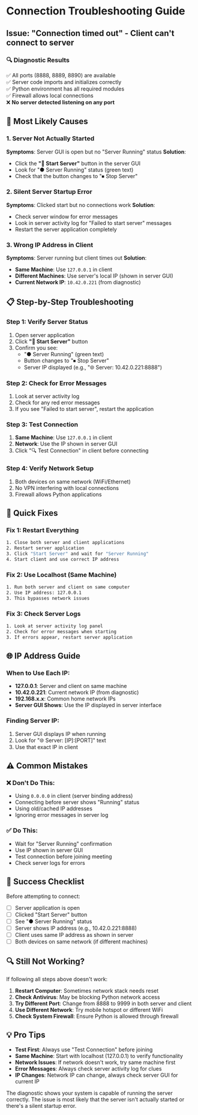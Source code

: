 # Connection Troubleshooting Guide

## Issue: "Connection timed out" - Client can't connect to server

### 🔍 **Diagnostic Results**
✅ All ports (8888, 8889, 8890) are available  
✅ Server code imports and initializes correctly  
✅ Python environment has all required modules  
✅ Firewall allows local connections  
❌ **No server detected listening on any port**

## 🎯 **Most Likely Causes**

### 1. **Server Not Actually Started**
**Symptoms**: Server GUI is open but no "Server Running" status
**Solution**: 
- Click the **"🚀 Start Server"** button in the server GUI
- Look for "● Server Running" status (green text)
- Check that the button changes to "⏹ Stop Server"

### 2. **Silent Server Startup Error**
**Symptoms**: Clicked start but no connections work
**Solution**:
- Check server window for error messages
- Look in server activity log for "Failed to start server" messages
- Restart the server application completely

### 3. **Wrong IP Address in Client**
**Symptoms**: Server running but client times out
**Solution**:
- **Same Machine**: Use `127.0.0.1` in client
- **Different Machines**: Use server's local IP (shown in server GUI)
- **Current Network IP**: `10.42.0.221` (from diagnostic)

## 📋 **Step-by-Step Troubleshooting**

### Step 1: Verify Server Status
1. Open server application
2. Click **"🚀 Start Server"** button
3. Confirm you see:
   - "● Server Running" (green text)
   - Button changes to "⏹ Stop Server"
   - Server IP displayed (e.g., "🌐 Server: 10.42.0.221:8888")

### Step 2: Check for Error Messages
1. Look at server activity log
2. Check for any red error messages
3. If you see "Failed to start server", restart the application

### Step 3: Test Connection
1. **Same Machine**: Use `127.0.0.1` in client
2. **Network**: Use the IP shown in server GUI
3. Click "🔍 Test Connection" in client before connecting

### Step 4: Verify Network Setup
1. Both devices on same network (WiFi/Ethernet)
2. No VPN interfering with local connections
3. Firewall allows Python applications

## 🔧 **Quick Fixes**

### Fix 1: Restart Everything
```bash
1. Close both server and client applications
2. Restart server application
3. Click "Start Server" and wait for "Server Running"
4. Start client and use correct IP address
```

### Fix 2: Use Localhost (Same Machine)
```bash
1. Run both server and client on same computer
2. Use IP address: 127.0.0.1
3. This bypasses network issues
```

### Fix 3: Check Server Logs
```bash
1. Look at server activity log panel
2. Check for error messages when starting
3. If errors appear, restart server application
```

## 🌐 **IP Address Guide**

### When to Use Each IP:
- **127.0.0.1**: Server and client on same machine
- **10.42.0.221**: Current network IP (from diagnostic)
- **192.168.x.x**: Common home network IPs
- **Server GUI Shows**: Use the IP displayed in server interface

### Finding Server IP:
1. Server GUI displays IP when running
2. Look for "🌐 Server: [IP]:[PORT]" text
3. Use that exact IP in client

## ⚠️ **Common Mistakes**

### ❌ **Don't Do This:**
- Using `0.0.0.0` in client (server binding address)
- Connecting before server shows "Running" status
- Using old/cached IP addresses
- Ignoring error messages in server log

### ✅ **Do This:**
- Wait for "Server Running" confirmation
- Use IP shown in server GUI
- Test connection before joining meeting
- Check server logs for errors

## 🚀 **Success Checklist**

Before attempting to connect:
- [ ] Server application is open
- [ ] Clicked "Start Server" button
- [ ] See "● Server Running" status
- [ ] Server shows IP address (e.g., 10.42.0.221:8888)
- [ ] Client uses same IP address as shown in server
- [ ] Both devices on same network (if different machines)

## 🔍 **Still Not Working?**

If following all steps above doesn't work:

1. **Restart Computer**: Sometimes network stack needs reset
2. **Check Antivirus**: May be blocking Python network access
3. **Try Different Port**: Change from 8888 to 9999 in both server and client
4. **Use Different Network**: Try mobile hotspot or different WiFi
5. **Check System Firewall**: Ensure Python is allowed through firewall

## 💡 **Pro Tips**

- **Test First**: Always use "Test Connection" before joining
- **Same Machine**: Start with localhost (127.0.0.1) to verify functionality
- **Network Issues**: If network doesn't work, try same machine first
- **Error Messages**: Always check server activity log for clues
- **IP Changes**: Network IP can change, always check server GUI for current IP

The diagnostic shows your system is capable of running the server correctly. The issue is most likely that the server isn't actually started or there's a silent startup error.